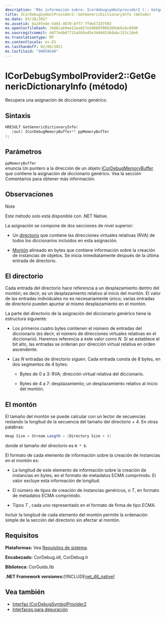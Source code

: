 ```yaml
---
description: 'Más información sobre: Icordebugsymbolprovider2 (:: Getgenericdictionaryinfo ((método)'
title: ICorDebugSymbolProvider2::GetGenericDictionaryInfo (método)
ms.date: 03/30/2017
ms.assetid: ba28fe4e-5491-4670-bff7-7fde572d7593
ms.openlocfilehash: 3488cab9ee21ea027e16089f066369ab8c6c69d0
ms.sourcegitcommit: ddf7edb67715a5b9a45e3dd44536dabc153c1de0
ms.translationtype: MT
ms.contentlocale: es-ES
ms.lasthandoff: 02/06/2021
ms.locfileid: "99659548"
---
```

# <a name="icordebugsymbolprovider2getgenericdictionaryinfo-method"></a>ICorDebugSymbolProvider2::GetGenericDictionaryInfo (método)

Recupera una asignación de diccionario genérico.

## <a name="syntax"></a>Sintaxis

```cpp
HRESULT GetGenericDictionaryInfo(
   [out] ICorDebugMemoryBuffer** ppMemoryBuffer
);
```

## <a name="parameters"></a>Parámetros

`ppMemoryBuffer`\
enuncia Un puntero a la dirección de un objeto [ICorDebugMemoryBuffer](icordebugmemorybuffer-interface.md) que contiene la asignación de diccionario genérico. Vea la sección Comentarios para obtener más información.

## <a name="remarks"></a>Observaciones

> [!NOTE]
> Este método solo está disponible con .NET Native.

La asignación se compone de dos secciones de nivel superior:

- Un [directorio](#Directory) que contiene las direcciones virtuales relativas (RVA) de todos los diccionarios incluidos en esta asignación.

- [Montón](#Heap) alineado en bytes que contiene información sobre la creación de instancias de objetos. Se inicia inmediatamente después de la última entrada de directorio.

<a name="Directory"></a>

## <a name="the-directory"></a>El directorio

Cada entrada del directorio hace referencia a un desplazamiento dentro del montón; es decir, es un desplazamiento relativo al inicio del montón. El valor de las entradas individuales no es necesariamente único; varias entradas de directorio pueden apuntar al mismo desplazamiento en el montón.

La parte del directorio de la asignación del diccionario genérico tiene la estructura siguiente:

- Los primeros cuatro bytes contienen el número de entradas del diccionario (es decir, el número de direcciones virtuales relativas en el diccionario). Haremos referencia a este valor como *N*. Si se establece el bit alto, las entradas se ordenan por dirección virtual relativa en orden ascendente.

- Las *N* entradas de directorio siguen. Cada entrada consta de 8 bytes, en dos segmentos de 4 bytes:

  - Bytes de 0 a 3: RVA; dirección virtual relativa del diccionario.

  - Bytes de 4 a 7: desplazamiento; un desplazamiento relativo al inicio del montón.

<a name="Heap"></a>

## <a name="the-heap"></a>El montón

El tamaño del montón se puede calcular con un lector de secuencias restando la longitud de la secuencia del tamaño del directorio + 4. En otras palabras:

```csharp
Heap Size = Stream.Length – (Directory Size + 4)
```

donde el tamaño del directorio es `N * 8`.

El formato de cada elemento de información sobre la creación de instancias en el montón es:

- La longitud de este elemento de información sobre la creación de instancias en bytes, en el formato de metadatos ECMA comprimido. El valor excluye esta información de longitud.

- El número de tipos de creación de instancias genéricos, o *T*, en formato de metadatos ECMA comprimido.

- Tipos *T* , cada uno representado en el formato de firma de tipo ECMA.

Incluir la longitud de cada elemento del montón permite la ordenación simple de la sección del directorio sin afectar al montón.

## <a name="requirements"></a>Requisitos

**Plataformas:** Vea [Requisitos de sistema](../../get-started/system-requirements.md).

**Encabezado:** CorDebug.idl, CorDebug.h

**Biblioteca:** CorGuids.lib

**.NET Framework versiones:**[!INCLUDE[net_46_native](../../../../includes/net-46-native-md.md)]

## <a name="see-also"></a>Vea también

- [Interfaz ICorDebugSymbolProvider2](icordebugsymbolprovider2-interface.md)
- [Interfaces para depuración](debugging-interfaces.md)
